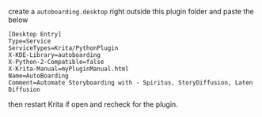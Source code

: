 create a `autoboarding.desktop` right outside this plugin folder and paste the below
```
[Desktop Entry]
Type=Service
ServiceTypes=Krita/PythonPlugin
X-KDE-Library=autoboarding
X-Python-2-Compatible=false
X-Krita-Manual=myPluginManual.html
Name=AutoBoarding
Comment=Automate Storyboarding with - Spiritus, StoryDiffusion, Laten Diffusion
```
then restart Krita if open and recheck for the plugin.
